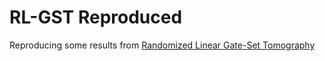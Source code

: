 # RL-GST Reproduced

Reproducing some results from [Randomized Linear Gate-Set Tomography](https://journals.aps.org/prxquantum/abstract/10.1103/PRXQuantum.2.030328)
